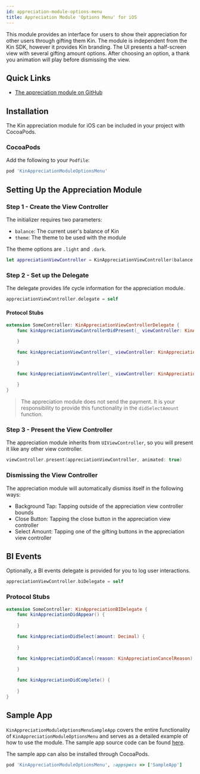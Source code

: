 ```yaml
---
id: appreciation-module-options-menu
title: Appreciation Module 'Options Menu' for iOS
---
```


This module provides an interface for users to show their appreciation for other users through gifting them Kin. The module is independent from the Kin SDK, however it provides Kin branding. The UI presents a half-screen view with several gifting amount options. After choosing an option, a thank you animation will play before dismissing the view.

## Quick Links

- [The appreciation module on GitHub](https://github.com/kinecosystem/kin-appreciation-module-options-menu-ios)

## Installation

The Kin appreciation module for iOS can be included in your project with CocoaPods.

### CocoaPods

Add the following to your `Podfile`:

```ruby
pod 'KinAppreciationModuleOptionsMenu'
```

## Setting Up the Appreciation Module

### Step 1 - Create the View Controller

The initializer requires two parameters:
- `balance`: The current user's balance of Kin
- `theme`: The theme to be used with the module

The theme options are `.light` and `.dark`.

```swift
let appreciationViewController = KinAppreciationViewController(balance: 100, theme: .light)
```

### Step 2 - Set up the Delegate

The delegate provides life cycle information for the appreciation module.

```swift
appreciationViewController.delegate = self
```

#### Protocol Stubs

```swift
extension SomeController: KinAppreciationViewControllerDelegate {
    func kinAppreciationViewControllerDidPresent(_ viewController: KinAppreciationViewController) {

    }

    func kinAppreciationViewController(_ viewController: KinAppreciationViewController, didDismissWith reason: KinAppreciationCancelReason) {

    }

    func kinAppreciationViewController(_ viewController: KinAppreciationViewController, didSelect amount: Decimal) {
        
    }
}
```

> The appreciation module does not send the payment. It is your responsibility to provide this functionality in the `didSelectAmount` function.

### Step 3 - Present the View Controller

The appreciation module inherits from `UIViewController`, so you will present it like any other view controller.

```swift
viewController.present(appreciationViewController, animated: true)
```

### Dismissing the View Controller

The appreciation module will automatically dismiss itself in the following ways:

- Background Tap: Tapping outside of the appreciation view controller bounds
- Close Button: Tapping the close button in the appreciation view controller
- Select Amount: Tapping one of the gifting buttons in the appreciation view controller

## BI Events

Optionally, a BI events delegate is provided for you to log user interactions.

```swift
appreciationViewController.biDelegate = self
```

### Protocol Stubs

```swift
extension SomeController: KinAppreciationBIDelegate {
    func kinAppreciationDidAppear() {
        
    }

    func kinAppreciationDidSelect(amount: Decimal) {
        
    }

    func kinAppreciationDidCancel(reason: KinAppreciationCancelReason) {
        
    }

    func kinAppreciationDidComplete() {
        
    }
}
```

## Sample App

`KinAppreciationModuleOptionsMenuSampleApp` covers the entire functionality of `KinAppreciationModuleOptionsMenu` and serves as a detailed example of how to use the module. The sample app source code can be found [here](https://github.com/kinecosystem/kin-appreciation-module-options-menu-ios/tree/master/KinAppreciationModuleOptionsMenuSampleApp).

The sample app can also be installed through CocoaPods.

```ruby
pod 'KinAppreciationModuleOptionsMenu', :appspecs => ['SampleApp']
```

